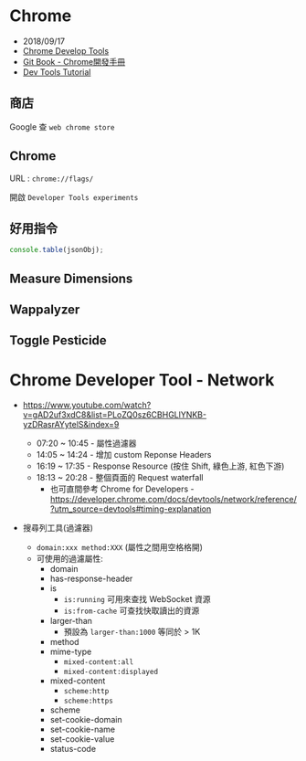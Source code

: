 # Chrome

- 2018/09/17
- [Chrome Develop Tools](https://developers.google.com/web/tools/chrome-devtools/?hl=zh-tw)
- [Git Book - Chrome開發手冊](https://leeon.gitbooks.io/devtools/content/)
- [Dev Tools Tutorial](https://www.pluralsight.com/courses/tactics-tools-troubleshooting-front-end-web-development)


## 商店

Google 查 `web chrome store`


## Chrome

URL : `chrome://flags/`

開啟 `Developer Tools experiments`


## 好用指令

```js
console.table(jsonObj);
```


## Measure Dimensions

## Wappalyzer

## Toggle Pesticide


# Chrome Developer Tool - Network

- https://www.youtube.com/watch?v=gAD2uf3xdC8&list=PLoZQ0sz6CBHGLlYNKB-yzDRasrAYytelS&index=9
  - 07:20 ~ 10:45 - 屬性過濾器
  - 14:05 ~ 14:24 - 增加 custom Reponse Headers
  - 16:19 ~ 17:35 - Response Resource (按住 Shift, 綠色上游, 紅色下游)
  - 18:13 ~ 20:28 - 整個頁面的 Request waterfall
    - 也可直間參考 Chrome for Developers - https://developer.chrome.com/docs/devtools/network/reference/?utm_source=devtools#timing-explanation

- 搜尋列工具(過濾器)
  - `domain:xxx method:XXX` (屬性之間用空格格開)
  - 可使用的過濾屬性:
    - domain
    - has-response-header
    - is
      - `is:running` 可用來查找 WebSocket 資源
      - `is:from-cache` 可查找快取讀出的資源
    - larger-than
      - 預設為 `larger-than:1000` 等同於 > 1K
    - method
    - mime-type
      - `mixed-content:all`
      - `mixed-content:displayed`
    - mixed-content
      - `scheme:http`
      - `scheme:https`
    - scheme
    - set-cookie-domain
    - set-cookie-name
    - set-cookie-value
    - status-code